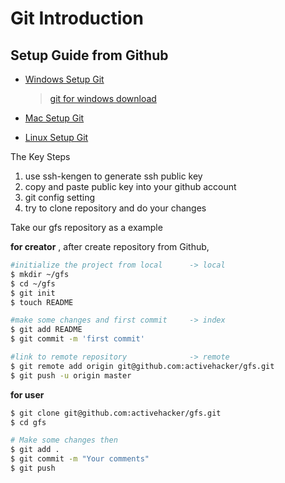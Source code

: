 Git Introduction
==========================

Setup Guide from Github
-------------------------

* [Windows Setup Git](http://help.github.com/win-set-up-git/)

	> [git for windows download](http://code.google.com/p/msysgit/downloads/list)

* [Mac Setup Git](http://help.github.com/mac-set-up-git/)
* [Linux Setup Git](http://help.github.com/linux-set-up-git/)


The Key Steps

1. use ssh-kengen to generate ssh public key
2. copy and paste public key into your github account
3. git config setting
4. try to clone repository and do your changes


Take our gfs repository as a example

**for creator** , after create repository from Github, 

```bash
#initialize the project from local   	-> local
$ mkdir ~/gfs
$ cd ~/gfs
$ git init
$ touch README

#make some changes and first commit  	-> index
$ git add README
$ git commit -m 'first commit'

#link to remote repository				-> remote
$ git remote add origin git@github.com:activehacker/gfs.git
$ git push -u origin master
```

**for user**

```bash
$ git clone git@github.com:activehacker/gfs.git
$ cd gfs

# Make some changes then
$ git add .
$ git commit -m "Your comments"
$ git push
```
